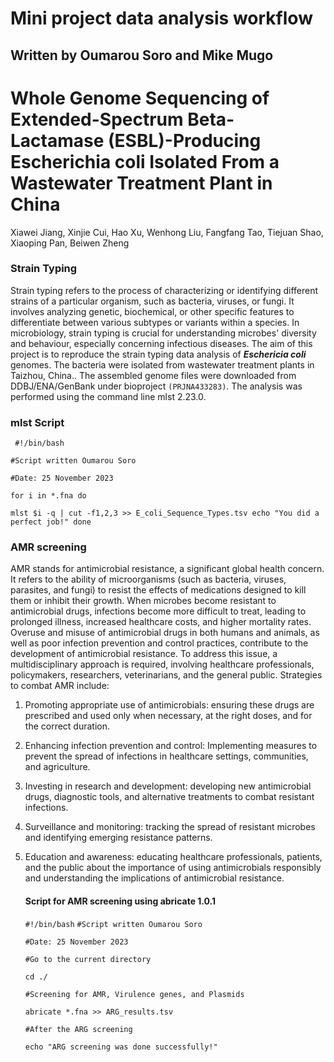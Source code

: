 # Mini project data analysis workflow
## Written by Oumarou Soro and Mike Mugo

# Whole Genome Sequencing of Extended-Spectrum Beta-Lactamase (ESBL)-Producing Escherichia coli Isolated From a Wastewater Treatment Plant in China
   Xiawei Jiang, Xinjie Cui, Hao Xu, Wenhong Liu, Fangfang Tao, Tiejuan Shao, Xiaoping Pan, Beiwen Zheng

   ### Strain Typing
Strain typing refers to the process of characterizing or identifying different strains of a particular organism, such as bacteria, viruses, or fungi. It involves analyzing genetic, biochemical, or other specific features to differentiate between various subtypes or variants within a species.
In microbiology, strain typing is crucial for understanding microbes' diversity and behaviour, especially concerning infectious diseases. The aim of this project is to reproduce the strain typing data analysis of _**Eschericia coli**_ genomes. The bacteria were isolated from wastewater treatment plants in Taizhou, China..
The assembled genome files were downloaded from DDBJ/ENA/GenBank under bioproject `(PRJNA433283)`. The analysis was performed using the command line mlst 2.23.0.
  ### mlst Script
 ` #!/bin/bash`
 
 `#Script written Oumarou Soro`

`#Date: 25 November 2023`
  
 `for i in *.fna
do`

`mlst $i -q | cut -f1,2,3 >> E_coli_Sequence_Types.tsv
echo "You did a perfect job!"
done`

  ### AMR screening
AMR stands for antimicrobial resistance, a significant global health concern. It refers to the ability of microorganisms (such as bacteria, viruses, parasites, and fungi) to resist the effects of medications designed to kill them or inhibit their growth.
When microbes become resistant to antimicrobial drugs, infections become more difficult to treat, leading to prolonged illness, increased healthcare costs, and higher mortality rates. Overuse and misuse of antimicrobial drugs in both humans and animals, as well as poor infection prevention and control practices, contribute to the development of antimicrobial resistance.
To address this issue, a multidisciplinary approach is required, involving healthcare professionals, policymakers, researchers, veterinarians, and the general public. Strategies to combat AMR include:

1. Promoting appropriate use of antimicrobials: ensuring these drugs are prescribed and used only when necessary, at the right doses, and for the correct duration.

2. Enhancing infection prevention and control: Implementing measures to prevent the spread of infections in healthcare settings, communities, and agriculture.

3. Investing in research and development: developing new antimicrobial drugs, diagnostic tools, and alternative treatments to combat resistant infections.

4. Surveillance and monitoring: tracking the spread of resistant microbes and identifying emerging resistance patterns.

5. Education and awareness: educating healthcare professionals, patients, and the public about the importance of using antimicrobials responsibly and understanding the implications of antimicrobial resistance.
   #### Script for AMR screening using abricate 1.0.1
    `#!/bin/bash`
    `#Script written Oumarou Soro`

    `#Date: 25 November 2023`

    `#Go to the current directory`

    `cd ./`

    `#Screening for AMR, Virulence genes, and Plasmids`

    `abricate *.fna >> ARG_results.tsv`

    `#After the ARG screening`

    `echo "ARG screening was done successfully!"`

